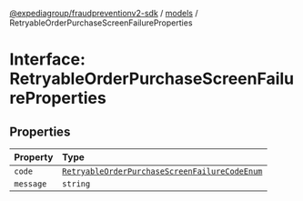 [@expediagroup/fraudpreventionv2-sdk](../../index.md) / [models](../index.md) / RetryableOrderPurchaseScreenFailureProperties

# Interface: RetryableOrderPurchaseScreenFailureProperties

## Properties

| Property | Type |
| :------ | :------ |
| `code` | [`RetryableOrderPurchaseScreenFailureCodeEnum`](../type-aliases/RetryableOrderPurchaseScreenFailureCodeEnum.md) |
| `message` | `string` |

